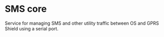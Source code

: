 # SMS core
Service for managing SMS and other utility traffic between OS and GPRS Shield using a serial port.